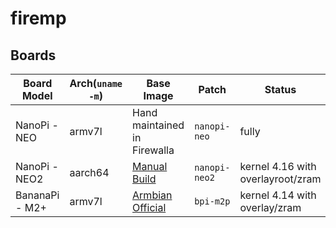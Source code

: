 # firemp

## Boards

Board Model| Arch(`uname -m`) | Base Image | Patch | Status
-|-|-|-|-
NanoPi - NEO  | armv7l | Hand maintained in Firewalla | `nanopi-neo` |fully
NanoPi - NEO2 | aarch64 | [Manual Build](http://wiki.friendlyarm.com/wiki/index.php/Mainline_U-boot_and_Linux)| `nanopi-neo2` | kernel 4.16 with overlayroot/zram
BananaPi - M2+ | armv7l | [Armbian Official](https://www.armbian.com/banana-pi-m2-plus) | `bpi-m2p` | kernel 4.14 with overlay/zram

